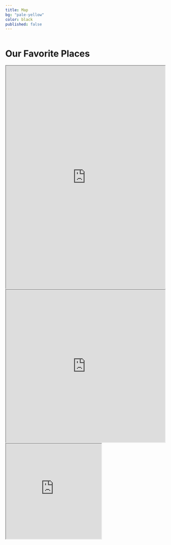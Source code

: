 ```yaml
---
title: Map
bg: "pale-yellow"
color: black
published: false
---
```

<div class="row">
    <div class="large-12 small-12 medium-12 columns">
      <h1>Our Favorite Places</h1>
    </div>
    <div class="large-10 large-centered hide-for-small hide-for-medium columns favorites">
      <iframe src="https://www.google.com/maps/d/u/0/embed?mid=z9RXFm1tmWL0.kajiQ9CD5p1M" width="1004" height="700"></iframe>
    </div>
</div>
<div class="row">
    <div class="show-for-medium medium-10 medium-centered  end columns favorites">
      <iframe src="https://www.google.com/maps/d/u/0/embed?mid=z9RXFm1tmWL0.kajiQ9CD5p1M" width="602" height="480"></iframe>
    </div>
</div>
<div class="row">
    <div class="hide-for-medium-up small-11 small-centered columns favorites">
      <iframe src="https://www.google.com/maps/d/u/0/embed?mid=z9RXFm1tmWL0.kajiQ9CD5p1M" width="300" height="300"></iframe>
    </div>
</div>